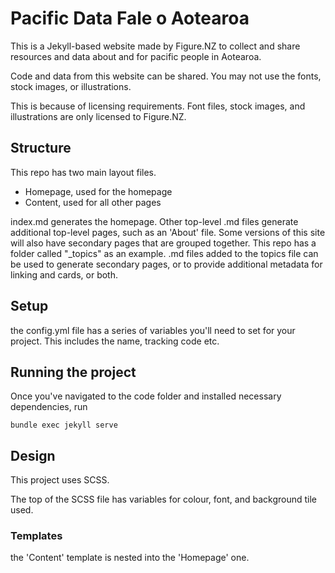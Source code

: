 # Pacific Data Fale o Aotearoa

This is a Jekyll-based website made by Figure.NZ to collect and share resources and data about and for pacific people in Aotearoa.

Code and data from this website can be shared. You may not use the fonts, stock images, or illustrations.

This is because of licensing requirements. Font files, stock images, and illustrations are only licensed to Figure.NZ.

## Structure

This repo has two main layout files.
- Homepage, used for the homepage
- Content, used for all other pages

index.md generates the homepage.
Other top-level .md files generate additional top-level pages, such as an 'About' file.
Some versions of this site will also have secondary pages that are grouped together. This repo has a folder called "_topics" as an example. .md files added to the topics file can be used to generate secondary pages, or to provide additional metadata for linking and cards, or both.

## Setup

the config.yml file has a series of variables you'll need to set for your project. This includes the name, tracking code etc.

## Running the project

Once you've navigated to the code folder and installed necessary dependencies, run

```bundle exec jekyll serve```

## Design

This project uses SCSS. 

The top of the SCSS file has variables for colour, font, and background tile used.

### Templates

the 'Content' template is nested into the 'Homepage' one.

